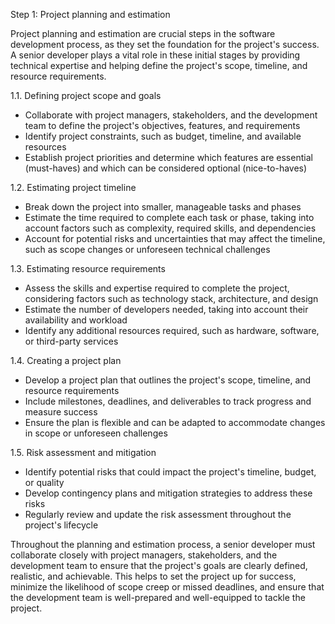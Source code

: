 Step 1: Project planning and estimation

Project planning and estimation are crucial steps in the software development process, as they set the foundation for the project's success. A senior developer plays a vital role in these initial stages by providing technical expertise and helping define the project's scope, timeline, and resource requirements.

1.1. Defining project scope and goals
- Collaborate with project managers, stakeholders, and the development team to define the project's objectives, features, and requirements
- Identify project constraints, such as budget, timeline, and available resources
- Establish project priorities and determine which features are essential (must-haves) and which can be considered optional (nice-to-haves)

1.2. Estimating project timeline
- Break down the project into smaller, manageable tasks and phases
- Estimate the time required to complete each task or phase, taking into account factors such as complexity, required skills, and dependencies
- Account for potential risks and uncertainties that may affect the timeline, such as scope changes or unforeseen technical challenges

1.3. Estimating resource requirements
- Assess the skills and expertise required to complete the project, considering factors such as technology stack, architecture, and design
- Estimate the number of developers needed, taking into account their availability and workload
- Identify any additional resources required, such as hardware, software, or third-party services

1.4. Creating a project plan
- Develop a project plan that outlines the project's scope, timeline, and resource requirements
- Include milestones, deadlines, and deliverables to track progress and measure success
- Ensure the plan is flexible and can be adapted to accommodate changes in scope or unforeseen challenges

1.5. Risk assessment and mitigation
- Identify potential risks that could impact the project's timeline, budget, or quality
- Develop contingency plans and mitigation strategies to address these risks
- Regularly review and update the risk assessment throughout the project's lifecycle

Throughout the planning and estimation process, a senior developer must collaborate closely with project managers, stakeholders, and the development team to ensure that the project's goals are clearly defined, realistic, and achievable. This helps to set the project up for success, minimize the likelihood of scope creep or missed deadlines, and ensure that the development team is well-prepared and well-equipped to tackle the project.
